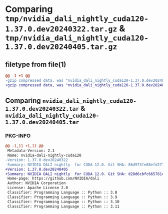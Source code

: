 # Comparing `tmp/nvidia_dali_nightly_cuda120-1.37.0.dev20240322.tar.gz` & `tmp/nvidia_dali_nightly_cuda120-1.37.0.dev20240405.tar.gz`

## filetype from file(1)

```diff
@@ -1 +1 @@
-gzip compressed data, was "nvidia_dali_nightly_cuda120-1.37.0.dev20240322.tar", last modified: Mon Apr  5 07:00:00 1993, max compression
+gzip compressed data, was "nvidia_dali_nightly_cuda120-1.37.0.dev20240405.tar", last modified: Mon Apr  5 07:00:00 1993, max compression
```

## Comparing `nvidia_dali_nightly_cuda120-1.37.0.dev20240322.tar` & `nvidia_dali_nightly_cuda120-1.37.0.dev20240405.tar`

### PKG-INFO

```diff
@@ -1,11 +1,11 @@
 Metadata-Version: 2.1
 Name: nvidia-dali-nightly-cuda120
-Version: 1.37.0.dev20240322
-Summary: NVIDIA DALI nightly  for CUDA 12.0. Git SHA: 86d973fe68efd2776a103b61eb3d782a07c9c3f0
+Version: 1.37.0.dev20240405
+Summary: NVIDIA DALI nightly  for CUDA 12.0. Git SHA: d28d6cbfc665781c5f3ab4ba28602374c48da31b
 Home-page: https://github.com/NVIDIA/dali
 Author: NVIDIA Corporation
 License: Apache License 2.0
 Classifier: Programming Language :: Python :: 3.8
 Classifier: Programming Language :: Python :: 3.9
 Classifier: Programming Language :: Python :: 3.10
 Classifier: Programming Language :: Python :: 3.11
```

